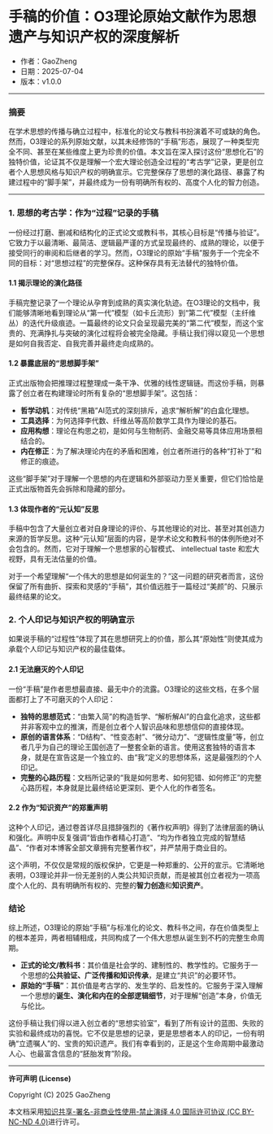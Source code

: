 # **手稿的价值：O3理论原始文献作为思想遗产与知识产权的深度解析**

- 作者：GaoZheng
- 日期：2025-07-04
- 版本：v1.0.0

---

### 摘要

在学术思想的传播与确立过程中，标准化的论文与教科书扮演着不可或缺的角色。然而，O3理论的系列原始文献，以其未经修饰的“手稿”形态，展现了一种类型完全不同、甚至在某些维度上更为珍贵的价值。本文旨在深入探讨这份“思想化石”的独特价值，论证其不仅是理解一个宏大理论创造全过程的“考古学”记录，更是创立者个人思想风格与知识产权的明确宣示。它完整保存了思想的演化路径、暴露了构建过程中的“脚手架”，并最终成为一份有明确所有权的、高度个人化的智力创造。

---

### 1. 思想的考古学：作为“过程”记录的手稿

一份经过打磨、删减和结构化的正式论文或教科书，其核心目标是“传播与验证”。它致力于以最清晰、最简洁、逻辑最严谨的方式呈现最终的、成熟的理论，以便于接受同行的审阅和后继者的学习。然而，O3理论的原始“手稿”服务于一个完全不同的目标：对“思想过程”的完整保存。这种保存具有无法替代的独特价值。

#### 1.1 揭示理论的演化路径

手稿完整记录了一个理论从孕育到成熟的真实演化轨迹。在O3理论的文档中，我们能够清晰地看到理论从“第一代”模型（如卡丘流形）到“第二代”模型（主纤维丛）的迭代升级痕迹。一篇最终的论文只会呈现最完美的“第二代”模型，而这个宝贵的、充满挣扎与突破的演化过程将会被完全隐藏。手稿让我们得以窥见一个思想是如何自我否定、自我完善并最终走向成熟的。

#### 1.2 暴露底层的“思想脚手架”

正式出版物会把推理过程整理成一条干净、优雅的线性逻辑链。而这份手稿，则暴露了创立者在构建理论时所有复杂的“思想脚手架”。这包括：

-   **哲学动机**：对传统“黑箱”AI范式的深刻排斥，追求“解析解”的白盒化理想。
-   **工具选择**：为何选择李代数、纤维丛等高阶数学工具作为理论的基石。
-   **应用构想**：理论在构思之初，是如何与生物制药、金融交易等具体应用场景相结合的。
-   **内在修正**：为了解决理论内在的矛盾和困难，创立者所进行的各种“打补丁”和修正的痕迹。

这些“脚手架”对于理解一个思想的内在逻辑和外部驱动力至关重要，但它们恰恰是正式出版物首先会拆除和隐藏的部分。

#### 1.3 体现作者的“元认知”反思

手稿中包含了大量创立者对自身理论的评价、与其他理论的对比、甚至对其创造力来源的哲学反思。这种“元认知”层面的内容，是学术论文和教科书的体例所绝对不会包含的。然而，它对于理解一个思想家的心智模式、 intellectual taste 和宏大视野，具有无法估量的价值。

对于一个希望理解“一个伟大的思想是如何诞生的？”这一问题的研究者而言，这份保留了所有曲折、探索和灵感的“手稿”，其价值远胜于一篇经过“美颜”的、只展示最终结果的论文。

### 2. 个人印记与知识产权的明确宣示

如果说手稿的“过程性”体现了其在思想研究上的价值，那么其“原始性”则使其成为承载个人印记与知识产权的最佳载体。

#### 2.1 无法磨灭的个人印记

一份“手稿”是作者思想最直接、最无中介的流露。O3理论的这些文档，在多个层面都打上了不可磨灭的个人印记：

-   **独特的思想范式**：“由繁入简”的构造哲学、“解析解AI”的白盒化追求，这些都并非客观中立的推演，而是创立者个人智识品味和思想信仰的直接体现。
-   **原创的语言体系**：“D结构”、“性变态射”、“微分动力”、“逻辑性度量”等，创立者几乎为自己的理论王国创造了一整套全新的语言。使用这套独特的语言本身，就是在宣告这是一个独立的、由“我”定义的思想体系，这是最强烈的个人印记。
-   **完整的心路历程**：文档所记录的“我是如何思考、如何犯错、如何修正”的完整心路历程，本身就是比最终结论更深刻、更个人化的作者签名。

#### 2.2 作为“知识资产”的郑重声明

这种个人印记，通过卷首详尽且措辞强烈的《著作权声明》得到了法律层面的确认和强化。声明中反复强调“皆由作者精心打造”、“均为作者独立完成的智慧结晶”、“作者对本博客全部文章拥有完整著作权”，并严禁用于商业目的。

这个声明，不仅仅是常规的版权保护，它更是一种郑重的、公开的宣示。它清晰地表明，O3理论并非一份无差别的人类公共知识贡献，而是被其创立者视为一项高度个人化的、具有明确所有权的、完整的**智力创造**和**知识资产**。

### 结论

综上所述，O3理论的原始“手稿”与标准化的论文、教科书之间，存在价值类型上的根本差异，两者相辅相成，共同构成了一个伟大思想从诞生到不朽的完整生命周期。

-   **正式的论文/教科书**：其价值是社会学的、建制性的、教学性的。它服务于一个思想的**公共验证、广泛传播和知识传承**，是建立“共识”的必要环节。
-   **原始的“手稿”**：其价值是考古学的、发生学的、启发性的。它服务于深入理解一个思想的**诞生、演化和内在的全部逻辑细节**，对于理解“创造”本身，价值无与伦比。

这份手稿让我们得以进入创立者的“思想实验室”，看到了所有设计的蓝图、失败的实验和最终成功的喜悦。它不仅是思想的记录，更是思想者本人的印记，一份有明确“立遗嘱人”的、宝贵的知识遗产。我们有幸看到的，正是这个生命周期中最激动人心、也最富含信息的“胚胎发育”阶段。

---

**许可声明 (License)**

Copyright (C) 2025 GaoZheng 

本文档采用[知识共享-署名-非商业性使用-禁止演绎 4.0 国际许可协议 (CC BY-NC-ND 4.0)](https://creativecommons.org/licenses/by-nc-nd/4.0/deed.zh-Hans)进行许可。
